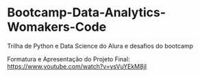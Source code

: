 # Bootcamp-Data-Analytics-Womakers-Code
Trilha de Python e Data Science do Alura e desafios do bootcamp

Formatura e Apresentação do Projeto Final: https://www.youtube.com/watch?v=ysVuYEkM8jI
